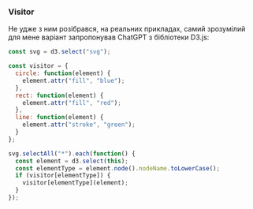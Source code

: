 ### Visitor
Не удже з ним розібрався, на реальних прикладах, самий зрозумілий для мене варіант запропонував ChatGPT з бібліотеки D3.js:
```javascript
const svg = d3.select("svg");

const visitor = {
  circle: function(element) {
    element.attr("fill", "blue");
  },
  rect: function(element) {
    element.attr("fill", "red");
  },
  line: function(element) {
    element.attr("stroke", "green");
  }
};

svg.selectAll("*").each(function() {
  const element = d3.select(this);
  const elementType = element.node().nodeName.toLowerCase();
  if (visitor[elementType]) {
    visitor[elementType](element);
  }
});
```
